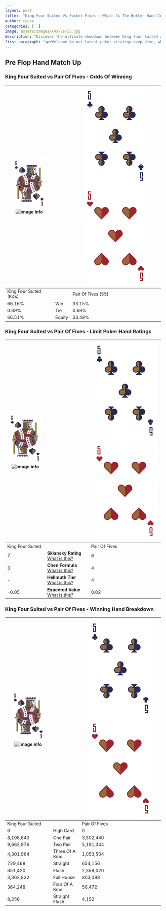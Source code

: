```yaml
---
layout: post
title:  "King Four Suited Vs Pocket Fives | Which Is The Better Hand In Poker? A Complete Guide"
author: reece
categories: [  ]
image: assets/images/k4s-vs-55.jpg
description: "Discover the ultimate showdown between King Four Suited and Pair Of Fives in poker! Uncover the odds, strategies, and scenarios where one hand triumphs over the other. Get ready to up your poker game with this thrilling analysis."
first_paragraph: "<p>Welcome to our latest poker strategy deep dive, where we're pitting two distinct hands against each other in a high-stakes showdown: King Four Suited vs Pair Of Fives.</p><p>In the dynamic world of poker, every decision counts, and knowing which hand holds the upper hand is key to your success at the table.</p><p>In this article, we'll dissect these two hands, explore the scenarios where one dominates the other, and equip you with the knowledge to make strategic choices that can tip the odds in your favor.</p><p>Get ready to unravel the intriguing dynamics of these poker hands and elevate your game to new heights.</p>"
---
```




[comment]: # (sp0)

## Pre Flop Hand Match Up

<div class="table hand-ratings" markdown="1"> 



### King Four Suited vs Pair Of Fives - Odds Of Winning


    
| ![image info](assets/images/hand1/K.png) ![image info](assets/images/hand1/4s.png) |  | ![image info](assets/images/hand2/5.png) ![image info](assets/images/hand2/5o.png) |
| -------- | -------- | -------- |
| King Four Suited (K4s) |  | Pair Of Fives (55) |
| 66.16% | Win | 33.15% |
| 0.69% | Tie | 0.69% |
| 66.51% | Equity | 33.49% |




[comment]: # (sp1)



### King Four Suited vs Pair Of Fives - Limit Poker Hand Ratings


    
| ![image info](assets/images/hand1/K.png) ![image info](assets/images/hand1/4s.png) |  | ![image info](assets/images/hand2/5.png) ![image info](assets/images/hand2/5o.png) |
| -------- | -------- | -------- |
| King Four Suited |  | Pair Of Fives |
| 7 | **Sklansky Rating** [What is this?](/sklansky-rating-explained) | 6 |
| 3 | **Chen Formula** [What is this?](/chen-formula-explained) | 4 |
| - | **Hellmuth Tier** [What is this?](/Hellmuth-tier-explained) | 4 |
| -0.05 | **Expected Value** [What is this?](/expected-value-explained) | 0.02 |




[comment]: # (sp2)



### King Four Suited vs Pair Of Fives - Winning Hand Breakdown


    
| ![image info](assets/images/hand1/K.png) ![image info](assets/images/hand1/4s.png) |  | ![image info](assets/images/hand2/5.png) ![image info](assets/images/hand2/5o.png) |
| -------- | -------- | -------- |
| King Four Suited |  | Pair Of Fives |
| 0 | High Card | 0 |
| 8,108,640 | One Pair | 3,502,440 |
| 9,662,976 | Two Pair | 5,191,344 |
| 4,301,964 | Three Of A Kind | 1,053,504 |
| 729,468 | Straight | 654,156 |
| 651,420 | Flush | 2,356,020 |
| 3,362,832 | Full House | 803,088 |
| 364,248 | Four Of A Kind | 56,472 |
| 8,256 | Straight Flush | 4,152 |




[comment]: # (sp3)



</div>

[comment]: # (sp4)



[comment]: # (sp5)

